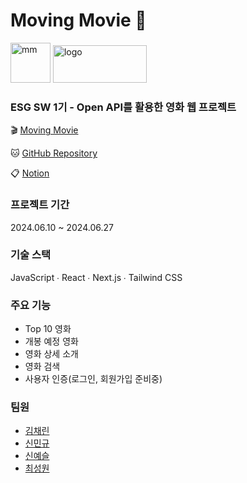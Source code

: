 # Moving Movie 🌟

<img src="https://github.com/ESG-SW-TEAM-1/FE/assets/127367484/8a3964e0-07b9-40de-9d84-7508af7de861" alt="mm" width="64px">

<img src="https://github.com/ESG-SW-TEAM-1/FE/assets/127367484/422823be-d06d-4de6-a183-27efae49d494" alt="logo" width="150px" height="60px">

### ESG SW 1기 - Open API를 활용한 영화 웹 프로젝트


🎬 [Moving Movie](https://moving-movie.vercel.app/)

🐱 [GitHub Repository](https://github.com/ESG-SW-TEAM-1/FE)

📋 [Notion](https://west-orbit-b88.notion.site/Moving-Movie-c13f63ffd4c9412780175efa94e73b9b)

### 프로젝트 기간

2024.06.10 ~ 2024.06.27

### 기술 스택
JavaScript ∙ React ∙ Next.js ∙ Tailwind CSS

### 주요 기능
- Top 10 영화
- 개봉 예정 영화
- 영화 상세 소개
- 영화 검색
- 사용자 인증(로그인, 회원가입 준비중)

### 팀원
- [김채린](https://github.com/Chai-Lynn)
- [신민규](https://github.com/mkyushin)
- [신예슬](https://github.com/Yes2eul)
- [최성원](https://github.com/nowgnoesiohc)
